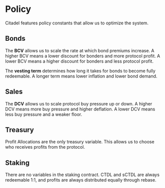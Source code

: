 # Policy

Citadel features policy constants that allow us to optimize the system.

## Bonds

The **BCV** allows us to scale the rate at which bond premiums increase. A higher BCV means a lower discount for bonders and more protocol profit. A lower BCV means a higher discount for bonders and less protocol profit.

The **vesting term** determines how long it takes for bonds to become fully redeemable. A longer term means lower inflation and lower bond demand.

## Sales

The **DCV** allows us to scale protocol buy pressure up or down. A higher DCV means more buy pressure and higher deflation. A lower DCV means less buy pressure and a weaker floor.

## Treasury

Profit Allocations are the only treasury variable. This allows us to choose who receives profits from the protocol.

## Staking

There are no variables in the staking contract. CTDL and sCTDL are always redeemable 1:1, and profits are always distributed equally through rebase.

